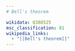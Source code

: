 ```yaml
---
# Bell's theorem

wikidata: Q388525
msc_classification: 81
wikipedia_links:
  - "[[Bell's theorem]]"
---
```

